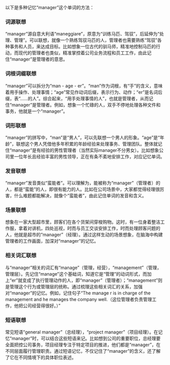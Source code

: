 以下是多种记忆“manager”这个单词的方法：

### 词源联想
“manager”源自意大利语“maneggiare”，原意为“训练马匹、驾驭”，后延伸为“处理、管理”。可以联想，就像一个熟练驾驭马匹的人，管理者也需要熟练“驾驭”各种事务和人员，来达成目标。比如想象一位古代的驯马师，精准地控制马匹的行动，而现代的管理者也类似，精准掌控着公司业务流程和员工工作，由此记住“manager”是管理者的意思。

### 词根词缀联想
“manager”可以拆分为“man - age - er”。“man”作为词根，有“手”的含义，意味着用手操作、处理事情；“age”常见作动词后缀，表示行为、动作；“er”是名词后缀，表“……的人”。综合起来，“用手处理事情的人”，也就是管理者，从而记住“manager”是管理者。例如，想象一个忙碌的人，双手不停地处理各种文件和事务，他就是一个“manager”。

### 词形联想
“manager”的拼写中，“man”是“男人”，可以先联想一个男人的形象。“age”是“年龄”，联想这个男人凭借他多年积累的年龄经验来处理事务、管理团队。整体就记住“manager”是有经验的男性管理者（当然实际manager不分男女）。比如想象公司里一位年长且经验丰富的男性领导，正在有条不紊地安排工作，对应记忆单词。

### 发音联想
“manager”发音类似“蛮能者”。可以理解为，能被称为“manager”（管理者）的人，都是“蛮能”的人，即很有能力的人。比如在公司场景中，大家都觉得经理很厉害，什么难题都能解决，就像个“蛮能者”，由此记住单词的发音和含义。

### 场景联想
想象在一家大型超市里，顾客们在各个货架间穿梭购物。这时，有一位身着整洁工作服，拿着对讲机，四处巡视，时而与员工交谈安排工作，时而处理顾客问题的人，他就是超市的“manager”（经理）。通过这样生动的场景想象，在脑海中构建管理者的工作画面，加深对“manager”的记忆。

### 相关词汇联想
与“manager”相关的词汇有“manage”（管理，经营），“management”（管理，管理层）。先记住“manage”这个基础词，知道它是“管理”的动词形式，而加上“er”就变成了执行管理动作的人，即“manager”（管理者）；“management”则是管理这个行为或管理层的统称。通过梳理这些相关词汇的关系，加强对“manager”的记忆。例如，记住句子“The manage r is in charge of the management and he manages the company well.（这位管理者负责管理工作，他把公司经营得很好。）”

### 短语联想
常见短语“general manager”（总经理），“project manager”（项目经理）。在记忆“manager”时，可以结合这些短语来记。比如想到公司的重要职位，总经理要全面把控公司事务，项目经理专注于特定项目的推进，他们都是“manager”，在不同层面履行管理职责。通过短语记忆，不仅记住了“manager”的含义，还了解了它在不同情境下的具体职位表述。 